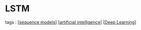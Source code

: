 ---
---

# LSTM

tags : [[sequence models]] [[artificial intelligence]] [[Deep Learning]]



[//begin]: # "Autogenerated link references for markdown compatibility"
[sequence models]: sequence-models "Sequence Models"
[artificial intelligence]: artificial-intelligence "Artificial Intelligence"
[Deep Learning]: deep-learning "Deep Learning"
[//end]: # "Autogenerated link references"